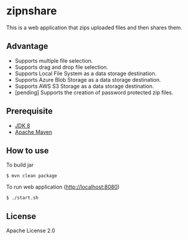 # zipnshare

This is a web application that zips uploaded files and then shares them.

## Advantage

* Supports multiple file selection.
* Supports drag and drop file selection.
* Supports Local File System as a data storage destination.
* Supports Azure Blob Storage as a data storage destination.
* Supports AWS S3 Storage as a data storage destination.
* [pending] Supports the creation of password protected zip files.


## Prerequisite

* [JDK 8](https://www.oracle.com/java/technologies/javase/javase-jdk8-downloads.html)
* [Apache Maven](https://maven.apache.org/download.cgi)


## How to use

To build jar
```
$ mvn clean package
```

To run web application
([http://localhost:8080](http://localhost:8080))

```
$ ./start.sh
```


## License

Apache License 2.0


